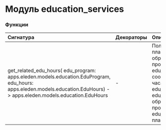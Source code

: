 # Модуль education_services



### Функции

| Сигнатура                                                                                                                                                                   | Декораторы | Описание                                                                                                                                                                                      |
| :-------------------------------------------------------------------------------------------------------------------------------------------------------------------------- | :--------- | :-------------------------------------------------------------------------------------------------------------------------------------------------------------------------------------------- |
| get_related_edu_hours( edu_program: apps.eleden.models.education.EduProgram, edu_hours: apps.eleden.models.education.EduHours) -&#62; apps.eleden.models.education.EduHours | -          | Получение часов по плану из образовательной программы edu_program,которые соответствуют часам по плану edu_hours.:param edu_program: образовательная программа:param edu_hours: часы по плану |